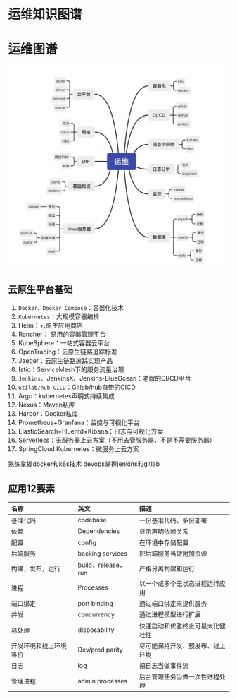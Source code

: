 # 运维知识图谱


# 运维图谱

![技术图谱](/images/yunwei.jpg)

## 云原生平台基础
1. `Docker、Docker Compose`：容器化技术
2. `Kubernetes`：大规模容器编排
3. Helm：云原生应用商店
4. Rancher： 易用的容器管理平台
5. KubeSphere：一站式容器云平台
6. OpenTracing：云原生链路追踪标准
7. Jaeger：云原生链路追踪实现产品
8. Istio：ServiceMesh下的服务流量治理
9. `Jenkins`、JenkinsX、Jenkins-BlueOcean：老牌的CI/CD平台
10. `Gtilab/hub-CICD`：Gitlab/hub自带的CICD
11. Argo：kubernetes声明式持续集成
12. Nexus：Maven私库
13. Harbor：Docker私库
14. Prometheus+Granfana：监控与可视化平台
15. ElasticSearch+Fluentd+Kibana：日志与可视化方案
16. Serverless：无服务器上云方案（不用去管服务器，不是不需要服务器）
17. SpringCloud Kubernetes：微服务上云方案  
  
熟练掌握docker和k8s技术
devops掌握jenkins和gitlab

## 应用12要素
|名称|英文|描述|
|:----|:----|:----|
|基准代码|codebase|一份基准代码，多份部署|
|依赖|Dependencies|显示声明依赖关系|
|配置|config|在环境中存储配置|
|后端服务|backing services|把后端服务当做附加资源|
|构建，发布，运行|build，release，run|严格分离构建和运行|
|进程|Processes|以一个或多个无状态进程运行应用|
|端口绑定|port binding|通过端口绑定来提供服务|
|并发|concurrency|通过进程模型进行扩展|
|易处理|disposability|快速启动和优雅终止可最大化健壮性|
|开发环境和线上环境等价|Dev/prod parity|尽可能保持开发、预发布、线上环境|
|日志|log|把日志当做事件流|
|管理进程|admin processes|后台管理任务当做一次性进程处理|



